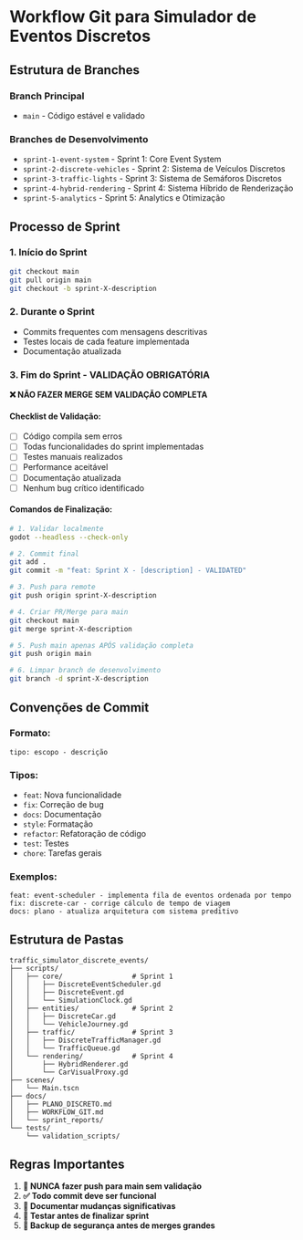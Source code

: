 # Workflow Git para Simulador de Eventos Discretos

## Estrutura de Branches

### Branch Principal
- `main` - Código estável e validado

### Branches de Desenvolvimento
- `sprint-1-event-system` - Sprint 1: Core Event System
- `sprint-2-discrete-vehicles` - Sprint 2: Sistema de Veículos Discretos
- `sprint-3-traffic-lights` - Sprint 3: Sistema de Semáforos Discretos
- `sprint-4-hybrid-rendering` - Sprint 4: Sistema Híbrido de Renderização
- `sprint-5-analytics` - Sprint 5: Analytics e Otimização

## Processo de Sprint

### 1. Início do Sprint
```bash
git checkout main
git pull origin main
git checkout -b sprint-X-description
```

### 2. Durante o Sprint
- Commits frequentes com mensagens descritivas
- Testes locais de cada feature implementada
- Documentação atualizada

### 3. Fim do Sprint - VALIDAÇÃO OBRIGATÓRIA
**❌ NÃO FAZER MERGE SEM VALIDAÇÃO COMPLETA**

#### Checklist de Validação:
- [ ] Código compila sem erros
- [ ] Todas funcionalidades do sprint implementadas
- [ ] Testes manuais realizados
- [ ] Performance aceitável
- [ ] Documentação atualizada
- [ ] Nenhum bug crítico identificado

#### Comandos de Finalização:
```bash
# 1. Validar localmente
godot --headless --check-only

# 2. Commit final
git add .
git commit -m "feat: Sprint X - [description] - VALIDATED"

# 3. Push para remote
git push origin sprint-X-description

# 4. Criar PR/Merge para main
git checkout main
git merge sprint-X-description

# 5. Push main apenas APÓS validação completa
git push origin main

# 6. Limpar branch de desenvolvimento
git branch -d sprint-X-description
```

## Convenções de Commit

### Formato:
`tipo: escopo - descrição`

### Tipos:
- `feat`: Nova funcionalidade
- `fix`: Correção de bug
- `docs`: Documentação
- `style`: Formatação
- `refactor`: Refatoração de código
- `test`: Testes
- `chore`: Tarefas gerais

### Exemplos:
```
feat: event-scheduler - implementa fila de eventos ordenada por tempo
fix: discrete-car - corrige cálculo de tempo de viagem
docs: plano - atualiza arquitetura com sistema preditivo
```

## Estrutura de Pastas

```
traffic_simulator_discrete_events/
├── scripts/
│   ├── core/                 # Sprint 1
│   │   ├── DiscreteEventScheduler.gd
│   │   ├── DiscreteEvent.gd
│   │   └── SimulationClock.gd
│   ├── entities/             # Sprint 2
│   │   ├── DiscreteCar.gd
│   │   └── VehicleJourney.gd
│   ├── traffic/              # Sprint 3
│   │   ├── DiscreteTrafficManager.gd
│   │   └── TrafficQueue.gd
│   └── rendering/            # Sprint 4
│       ├── HybridRenderer.gd
│       └── CarVisualProxy.gd
├── scenes/
│   └── Main.tscn
├── docs/
│   ├── PLANO_DISCRETO.md
│   ├── WORKFLOW_GIT.md
│   └── sprint_reports/
└── tests/
    └── validation_scripts/
```

## Regras Importantes

1. **🚫 NUNCA fazer push para main sem validação**
2. **✅ Todo commit deve ser funcional**  
3. **📝 Documentar mudanças significativas**
4. **🧪 Testar antes de finalizar sprint**
5. **🔄 Backup de segurança antes de merges grandes**
